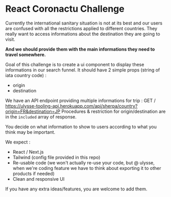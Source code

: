 # React Coronactu Challenge

Currently the international sanitary situation is not at its best and our users are confused with all the restrictions applied to different countries.
They really want to access informations about the destination they are going to visit.

**And we should provide them with the main informations they need to travel somewhere.**

Goal of this challenge is to create a ui component to display these informations in our search funnel.
It should have 2 simple props (string of iata country code) :
- origin
- destination

We have an API endpoint providing multiple informations for trip :
GET / https://ulysse-tooling-api.herokuapp.com/api/sherpa/country?origin=FR&destination=JP
Procedures & restriction for origin/destination are in the `included` array of response.

You decide on what information to show to users according to what you think may be important.

We expect :
- React / Next.js
- Tailwind (config file provided in this repo)
- Re-usable code (we won't actually re-use your code, but @ ulysse, when we're coding feature we have to think about exporting it to other products if needed)
- Clean and responsive UI

If you have any extra ideas/features, you are welcome to add them.
